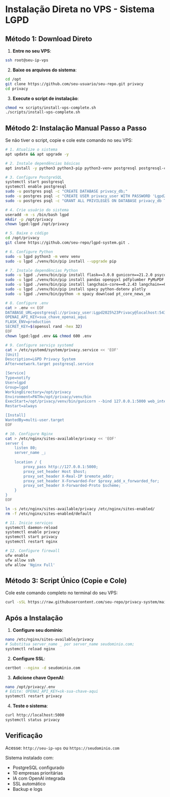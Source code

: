 # Instalação Direta no VPS - Sistema LGPD

## Método 1: Download Direto

1. **Entre no seu VPS**:
```bash
ssh root@seu-ip-vps
```

2. **Baixe os arquivos do sistema**:
```bash
cd /opt
git clone https://github.com/seu-usuario/seu-repo.git privacy
cd privacy
```

3. **Execute o script de instalação**:
```bash
chmod +x scripts/install-vps-complete.sh
./scripts/install-vps-complete.sh
```

## Método 2: Instalação Manual Passo a Passo

Se não tiver o script, copie e cole este comando no seu VPS:

```bash
# 1. Atualize o sistema
apt update && apt upgrade -y

# 2. Instale dependências básicas
apt install -y python3 python3-pip python3-venv postgresql postgresql-contrib nginx git supervisor ufw certbot python3-certbot-nginx

# 3. Configure PostgreSQL
systemctl start postgresql
systemctl enable postgresql
sudo -u postgres psql -c "CREATE DATABASE privacy_db;"
sudo -u postgres psql -c "CREATE USER privacy_user WITH PASSWORD 'Lgpd2025#Privacy';"
sudo -u postgres psql -c "GRANT ALL PRIVILEGES ON DATABASE privacy_db TO privacy_user;"

# 4. Crie usuário do sistema
useradd -m -s /bin/bash lgpd
mkdir -p /opt/privacy
chown lgpd:lgpd /opt/privacy

# 5. Baixe o código
cd /opt/privacy
git clone https://github.com/seu-repo/lgpd-system.git .

# 6. Configure Python
sudo -u lgpd python3 -m venv venv
sudo -u lgpd ./venv/bin/pip install --upgrade pip

# 7. Instale dependências Python
sudo -u lgpd ./venv/bin/pip install flask==3.0.0 gunicorn==21.2.0 psycopg2-binary==2.9.9
sudo -u lgpd ./venv/bin/pip install pandas openpyxl pdfplumber PyMuPDF python-docx
sudo -u lgpd ./venv/bin/pip install langchain-core==0.2.43 langchain==0.2.17 langchain-openai
sudo -u lgpd ./venv/bin/pip install spacy python-dotenv plotly
sudo -u lgpd ./venv/bin/python -m spacy download pt_core_news_sm

# 8. Configure .env
cat > .env << EOF
DATABASE_URL=postgresql://privacy_user:Lgpd2025%23Privacy@localhost:5432/privacy_db
OPENAI_API_KEY=sua_chave_openai_aqui
FLASK_ENV=production
SECRET_KEY=$(openssl rand -hex 32)
EOF
chown lgpd:lgpd .env && chmod 600 .env

# 9. Configure serviço systemd
cat > /etc/systemd/system/privacy.service << 'EOF'
[Unit]
Description=LGPD Privacy System
After=network.target postgresql.service

[Service]
Type=notify
User=lgpd
Group=lgpd
WorkingDirectory=/opt/privacy
Environment=PATH=/opt/privacy/venv/bin
ExecStart=/opt/privacy/venv/bin/gunicorn --bind 127.0.0.1:5000 web_interface:app
Restart=always

[Install]
WantedBy=multi-user.target
EOF

# 10. Configure Nginx
cat > /etc/nginx/sites-available/privacy << 'EOF'
server {
    listen 80;
    server_name _;
    
    location / {
        proxy_pass http://127.0.0.1:5000;
        proxy_set_header Host $host;
        proxy_set_header X-Real-IP $remote_addr;
        proxy_set_header X-Forwarded-For $proxy_add_x_forwarded_for;
        proxy_set_header X-Forwarded-Proto $scheme;
    }
}
EOF

ln -s /etc/nginx/sites-available/privacy /etc/nginx/sites-enabled/
rm -f /etc/nginx/sites-enabled/default

# 11. Inicie serviços
systemctl daemon-reload
systemctl enable privacy
systemctl start privacy
systemctl restart nginx

# 12. Configure firewall
ufw enable
ufw allow ssh
ufw allow 'Nginx Full'
```

## Método 3: Script Único (Copie e Cole)

Cole este comando completo no terminal do seu VPS:

```bash
curl -sSL https://raw.githubusercontent.com/seu-repo/privacy-system/main/scripts/install-vps-complete.sh | bash
```

## Após a Instalação

1. **Configure seu domínio**:
```bash
nano /etc/nginx/sites-available/privacy
# Substitua server_name _ por server_name seudominio.com;
systemctl reload nginx
```

2. **Configure SSL**:
```bash
certbot --nginx -d seudominio.com
```

3. **Adicione chave OpenAI**:
```bash
nano /opt/privacy/.env
# Edite: OPENAI_API_KEY=sk-sua-chave-aqui
systemctl restart privacy
```

4. **Teste o sistema**:
```bash
curl http://localhost:5000
systemctl status privacy
```

## Verificação

Acesse: `http://seu-ip-vps` ou `https://seudominio.com`

Sistema instalado com:
- PostgreSQL configurado
- 10 empresas prioritárias
- IA com OpenAI integrada
- SSL automático
- Backup e logs